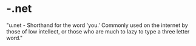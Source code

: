# -.net
"u.net - Shorthand for the word 'you.'  Commonly used on the internet by those of low intellect, or those who are much to lazy to type a three letter word."
